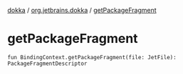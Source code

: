 [dokka](../index.md) / [org.jetbrains.dokka](index.md) / [getPackageFragment](getPackageFragment.md)

# getPackageFragment

```
fun BindingContext.getPackageFragment(file: JetFile): PackageFragmentDescriptor
```
